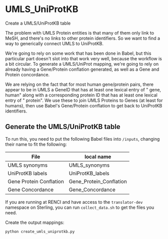# UMLS_UniProtKB
Create a UMLS/UniProtKB table

The problem with UMLS Protein entities is that many of them only link to MeSH, and there's no links to other protein identifiers. So we want to find a way to generically connect UMLS to UniProtKB.

We're going to rely on some work that has been done in Babel, but this particular part doesn't slot into that work very well, because the workflow is a bit circular.  To generate a UMLS/UniProt mapping, we're going to rely on already having a Gene/Protein conflation generated, as well as a Gene and Protein concordance.

We are relying on the fact that for most human gene/protein pairs, there appear to be in UMLS a GeneID that has at least one lexical entry of "<something> gene, human" along with a corresponding protein ID that has at least one lexical entry of "<something> protein".  We use these to join UMLS Proteins to Genes (at least for humans), then use Babel's Gene/Protein conflation to get back to UniProtKB identifiers.

## Generate the UMLS/UniProtKB table

To run this, you need to put the following Babel files into `/inputs`, changing their name to fit the following:

| File | local name         |
|------|--------------------|
| UMLS synonyms            | UMLS\_synonyms     |
 | UniProtKB labels  |  UniProtKB\_labels  |
| Gene Protein Conflation |  Gene\_Protein\_Conflation |
| Gene Concordance |  Gene\_Concordance |

If you are running at RENCI and have access to the `translator-dev` namespace on Sterling, you can run `collect_data.sh` to get the files you need.

Create the output mappings:
```
python create_umls_uniprotkb.py
```
